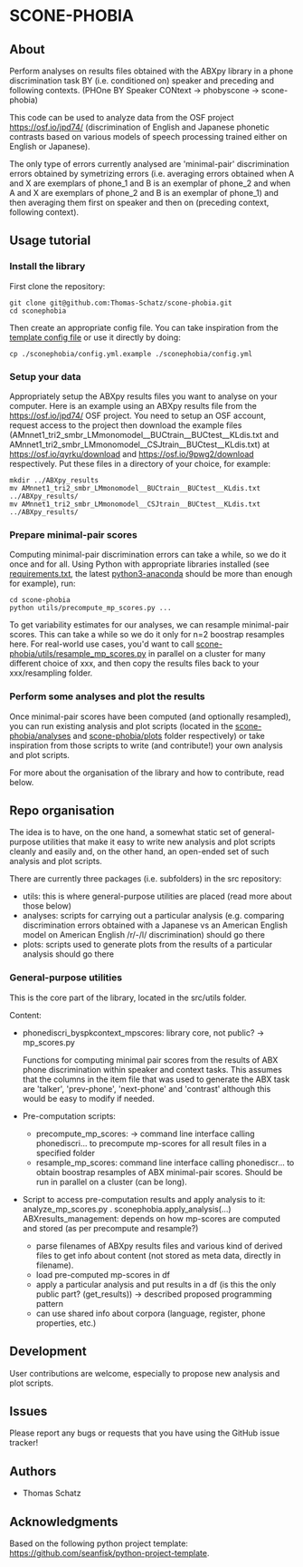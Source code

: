 # SCONE-PHOBIA

## About

Perform analyses on results files obtained with the ABXpy library in a phone discrimination task BY (i.e. conditioned on) speaker and preceding and following contexts. (PHOne BY Speaker CONtext -> phobyscone -> scone-phobia)

This code can be used to analyze data from the OSF project https://osf.io/jpd74/ (discrimination of English and Japanese phonetic contrasts based on various models of speech processing trained either on English or Japanese).

The only type of errors currently analysed are 'minimal-pair' discrimination errors obtained by symetrizing errors (i.e. averaging errors obtained when A and X are exemplars of phone_1 and B is an exemplar of phone_2 and when A and X are exemplars of phone_2 and B is an exemplar of phone_1) and then averaging them first on speaker and then on (preceding context, following context).

## Usage tutorial

### Install the library
First clone the repository:
```
git clone git@github.com:Thomas-Schatz/scone-phobia.git
cd sconephobia
```
Then create an appropriate config file. You can take inspiration from the [template config file](scone-phobia/config.yml.example) or use it directly by doing:
```
cp ./sconephobia/config.yml.example ./sconephobia/config.yml
```

### Setup your data
Appropriately setup the ABXpy results files you want to analyse on your computer. Here is an example using an ABXpy results file from the https://osf.io/jpd74/ OSF project. You need to setup an OSF account, request access to the project then download the example files (AMnnet1_tri2_smbr_LMmonomodel__BUCtrain__BUCtest__KLdis.txt and AMnnet1_tri2_smbr_LMmonomodel__CSJtrain__BUCtest__KLdis.txt) at https://osf.io/qyrku/download and https://osf.io/9pwg2/download respectively.
Put these files in a directory of your choice, for example:
```
mkdir ../ABXpy_results
mv AMnnet1_tri2_smbr_LMmonomodel__BUCtrain__BUCtest__KLdis.txt ../ABXpy_results/
mv AMnnet1_tri2_smbr_LMmonomodel__CSJtrain__BUCtest__KLdis.txt ../ABXpy_results/
```

### Prepare minimal-pair scores
Computing minimal-pair discrimination errors can take a while, so we do it once and for all.
Using Python with appropriate libraries installed (see [requirements.txt](requirements.txt), the latest [python3-anaconda](https://www.anaconda.com/download/) should be more than enough for example), run:
```
cd scone-phobia
python utils/precompute_mp_scores.py ...
```
To get variability estimates for our analyses, we can resample minimal-pair scores. This can take a while so we do it only for n=2 boostrap resamples here. For real-world use cases, you'd want to call [scone-phobia/utils/resample_mp_scores.py](scone-phobia/utils/resample_mp_scores.py) in parallel on a cluster for many different choice of xxx, and then copy the results files back to your xxx/resampling folder.

### Perform some analyses and plot the results
Once minimal-pair scores have been computed (and optionally resampled), you can run existing analysis and plot scripts (located in the [scone-phobia/analyses](scone-phobia/analyses) and [scone-phobia/plots](scone-phobia/plots) folder respectively) or take inspiration from those scripts to write (and contribute!) your own analysis and plot scripts.

For more about the organisation of the library and how to contribute, read below. 


## Repo organisation

The idea is to have, on the one hand, a somewhat static set of general-purpose utilities that make it easy to write new analysis and plot scripts cleanly and easily and, on the other hand, an open-ended set of such analysis and plot scripts.

There are currently three packages (i.e. subfolders) in the src repository:
  - utils: this is where general-purpose utilities are placed (read more about those below)
  - analyses: scripts for carrying out a particular analysis (e.g. comparing discrimination errors obtained with a Japanese vs an American English model on American English /r/-/l/ discrimination) should go there
  - plots: scripts used to generate plots from the results of a particular analysis should go there

### General-purpose utilities

This is the core part of the library, located in the src/utils folder.

Content:

  - phonediscri_byspkcontext_mpscores: library core, not public?  -> mp_scores.py

      Functions for computing minimal pair scores from the results of ABX phone discrimination within speaker and context tasks.
      This assumes that the columns in the item file that was used to generate the ABX task are 'talker', 'prev-phone', 'next-phone' and 'contrast' although this would be easy to modify if needed.
  - Pre-computation scripts:
    - precompute_mp_scores: -> 
        command line interface calling phonediscri... to precompute mp-scores for all result files
in a specified folder
    - resample_mp_scores:
        command line interface calling phonediscr... to obtain boostrap resamples of ABX minimal-pair scores. Should be run in parallel on a cluster (can be long).
  - Script to access pre-computation results and apply analysis to it: analyze_mp_scores.py . sconephobia.apply_analysis(...)  
    ABXresults_management: depends on how mp-scores are computed and stored (as per precompute and resample?)
     - parse filenames of ABXpy results files and various kind of derived files to get info about content (not stored as meta data, directly in filename).
     - load pre-computed mp-scores in df
     - apply a particular analysis and put results in a df (is this the only public part? (get_results)) -> described proposed programming pattern
     - can use shared info about corpora (language, register, phone properties, etc.)

## Development

User contributions are welcome, especially to propose new analysis and plot scripts.


## Issues

Please report any bugs or requests that you have using the GitHub issue tracker!


## Authors

  - Thomas Schatz

## Acknowledgments

Based on the following python project template: https://github.com/seanfisk/python-project-template.
